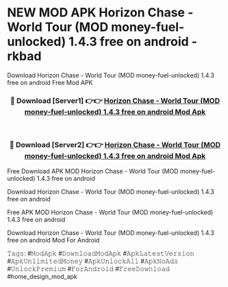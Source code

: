 # NEW MOD APK Horizon Chase - World Tour (MOD money-fuel-unlocked) 1.4.3 free on android - rkbad
Download Horizon Chase - World Tour (MOD money-fuel-unlocked) 1.4.3 free on android Free Mod APK

<div align="center">
<h3>🔴 Download [Server1] 👉👉 <a href="https://apk-comot.site?title=Horizon_Chase_-_World_Tour_(MOD_money-fuel-unlocked)_1.4.3_free_on_android">Horizon Chase - World Tour (MOD money-fuel-unlocked) 1.4.3 free on android Mod Apk</a></h3><br>

<h3>🔴 Download [Server2] 👉👉 <a href="https://apk-comot.site?title=Horizon_Chase_-_World_Tour_(MOD_money-fuel-unlocked)_1.4.3_free_on_android">Horizon Chase - World Tour (MOD money-fuel-unlocked) 1.4.3 free on android Mod Apk</a></h3>
</div>


Free Download APK MOD Horizon Chase - World Tour (MOD money-fuel-unlocked) 1.4.3 free on android

Download Horizon Chase - World Tour (MOD money-fuel-unlocked) 1.4.3 free on android 

Free APK MOD Horizon Chase - World Tour (MOD money-fuel-unlocked) 1.4.3 free on android 

Download Horizon Chase - World Tour (MOD money-fuel-unlocked) 1.4.3 free on android Mod For Android

𝚃𝚊𝚐𝚜: #𝙼𝚘𝚍𝙰𝚙𝚔 #𝙳𝚘𝚠𝚗𝚕𝚘𝚊𝚍𝙼𝚘𝚍𝙰𝚙𝚔 #𝙰𝚙𝚔𝙻𝚊𝚝𝚎𝚜𝚝𝚅𝚎𝚛𝚜𝚒𝚘𝚗 #𝙰𝚙𝚔𝚄𝚗𝚕𝚒𝚖𝚒𝚝𝚎𝚍𝙼𝚘𝚗𝚎𝚢 #𝙰𝚙𝚔𝚄𝚗𝚕𝚘𝚌𝚔𝙰𝚕𝚕 #𝙰𝚙𝚔𝙽𝚘𝙰𝚍𝚜 #𝚄𝚗𝚕𝚘𝚌𝚔𝙿𝚛𝚎𝚖𝚒𝚞𝚖 #𝙵𝚘𝚛𝙰𝚗𝚍𝚛𝚘𝚒𝚍 #𝙵𝚛𝚎𝚎𝙳𝚘𝚠𝚗𝚕𝚘𝚊𝚍 #home_design_mod_apk